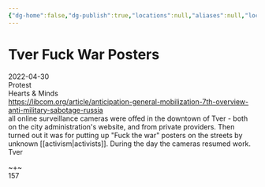 ```yaml
---
{"dg-home":false,"dg-publish":true,"locations":null,"aliases":null,"location":"Tver","title":"Tver Fuck War Posters","tag":"protest, political","date":"2022-04-30","permalink":"/tver-fuck-war-posters/","dgHomeLink":true,"dgPassFrontmatter":true}
---
```



# Tver Fuck War Posters

2022-04-30  
Protest  
Hearts & Minds  
https://libcom.org/article/anticipation-general-mobilization-7th-overview-anti-military-sabotage-russia  
all online surveillance cameras were offed in the downtown of Tver - both on the city administration's website, and from private providers. Then turned out it was for putting up "Fuck the war" posters on the streets by unknown [[activism|activists]]. During the day the cameras resumed work.  
Tver

~+~  
157

